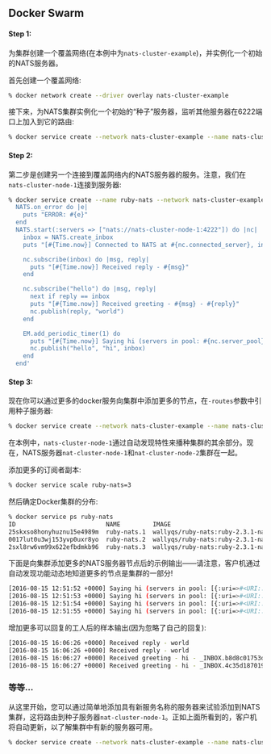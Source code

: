 ## Docker Swarm

#### Step 1:
为集群创建一个覆盖网络(在本例中为`nats-cluster-example`)，并实例化一个初始的NATS服务器。

首先创建一个覆盖网络:


```sh
% docker network create --driver overlay nats-cluster-example
```

接下来，为NATS集群实例化一个初始的“种子”服务器，监听其他服务器在6222端口上加入到它的路由:

```sh
% docker service create --network nats-cluster-example --name nats-cluster-node-1 nats:1.0.0 -cluster nats://0.0.0.0:6222 -DV
```

#### Step 2:
第二步是创建另一个连接到覆盖网络内的NATS服务器的服务。注意，我们在`nats-cluster-node-1`连接到服务器:

```sh
% docker service create --name ruby-nats --network nats-cluster-example wallyqs/ruby-nats:ruby-2.3.1-nats-v0.8.0 -e '
  NATS.on_error do |e|
    puts "ERROR: #{e}"
  end
  NATS.start(:servers => ["nats://nats-cluster-node-1:4222"]) do |nc|
    inbox = NATS.create_inbox
    puts "[#{Time.now}] Connected to NATS at #{nc.connected_server}, inbox: #{inbox}"

    nc.subscribe(inbox) do |msg, reply|
      puts "[#{Time.now}] Received reply - #{msg}"
    end

    nc.subscribe("hello") do |msg, reply|
      next if reply == inbox
      puts "[#{Time.now}] Received greeting - #{msg} - #{reply}"
      nc.publish(reply, "world")
    end

    EM.add_periodic_timer(1) do
      puts "[#{Time.now}] Saying hi (servers in pool: #{nc.server_pool}"
      nc.publish("hello", "hi", inbox)
    end
  end'
```

#### Step 3:
现在你可以通过更多的docker服务向集群中添加更多的节点，在`-routes`参数中引用种子服务器:
```sh
% docker service create --network nats-cluster-example --name nats-cluster-node-2 nats:1.0.0 -cluster nats://0.0.0.0:6222 -routes nats://nats-cluster-node-1:6222 -DV
```

在本例中，`nats-cluster-node-1`通过自动发现特性来播种集群的其余部分。现在，NATS服务器`nat-cluster-node-1`和`nat-cluster-node-2`集群在一起。


添加更多的订阅者副本:

```sh
% docker service scale ruby-nats=3
```

然后确定Docker集群的分布:

```sh
% docker service ps ruby-nats
ID                         NAME         IMAGE                                     NODE    DESIRED STATE  CURRENT STATE          ERROR
25skxso8honyhuznu15e4989m  ruby-nats.1  wallyqs/ruby-nats:ruby-2.3.1-nats-v0.8.0  node-1  Running        Running 2 minutes ago  
0017lut0u3wj153yvp0uxr8yo  ruby-nats.2  wallyqs/ruby-nats:ruby-2.3.1-nats-v0.8.0  node-1  Running        Running 2 minutes ago  
2sxl8rw6vm99x622efbdmkb96  ruby-nats.3  wallyqs/ruby-nats:ruby-2.3.1-nats-v0.8.0  node-2  Running        Running 2 minutes ago
```

下面是向集群添加更多的NATS服务器节点后的示例输出——请注意，客户机通过自动发现功能动态地知道更多的节点是集群的一部分!
```sh
[2016-08-15 12:51:52 +0000] Saying hi (servers in pool: [{:uri=>#<URI::Generic nats://10.0.1.3:4222>, :was_connected=>true, :reconnect_attempts=>0}]
[2016-08-15 12:51:53 +0000] Saying hi (servers in pool: [{:uri=>#<URI::Generic nats://10.0.1.3:4222>, :was_connected=>true, :reconnect_attempts=>0}]
[2016-08-15 12:51:54 +0000] Saying hi (servers in pool: [{:uri=>#<URI::Generic nats://10.0.1.3:4222>, :was_connected=>true, :reconnect_attempts=>0}]
[2016-08-15 12:51:55 +0000] Saying hi (servers in pool: [{:uri=>#<URI::Generic nats://10.0.1.3:4222>, :was_connected=>true, :reconnect_attempts=>0}, {:uri=>#<URI::Generic nats://10.0.1.7:4222>, :reconnect_attempts=>0}, {:uri=>#<URI::Generic nats://10.0.1.6:4222>, :reconnect_attempts=>0}]
```

增加更多可以回复的工人后的样本输出(因为忽略了自己的回复):

```sh
[2016-08-15 16:06:26 +0000] Received reply - world
[2016-08-15 16:06:26 +0000] Received reply - world
[2016-08-15 16:06:27 +0000] Received greeting - hi - _INBOX.b8d8c01753d78e562e4dc561f1
[2016-08-15 16:06:27 +0000] Received greeting - hi - _INBOX.4c35d18701979f8c8ed7e5f6ea
```

### 等等...

从这里开始，您可以通过简单地添加具有新服务名称的服务器来试验添加到NATS集群，这将路由到种子服务器`nat-cluster-node-1`。正如上面所看到的，客户机将自动更新，以了解集群中有新的服务器可用。

```sh
% docker service create --network nats-cluster-example --name nats-cluster-node-3 nats:1.0.0 -cluster nats://0.0.0.0:6222 -routes nats://nats-cluster-node-1:6222 -DV
```